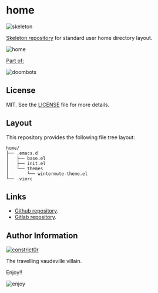 # home

![skeleton](https://gitlab.com/constrict0r/img/raw/master/skeleton.png)

[Skeleton repository](http://www.linfo.org/etc_skel.html) for standard user home directory layout.

![home](https://gitlab.com/constrict0r/img/raw/master/home/home.png)

[Part of:](https://gitlab.com/explore/projects?tag=doombots)

![doombots](https://gitlab.com/constrict0r/img/raw/master/doombots.png)

## License

MIT. See the [LICENSE](hhttps://gitlab.com/constrict0r/home/raw/master/LICENSE) file for more details.

## Layout

This repository provides the following file tree layout:

```
home/
├── .emacs.d
│   ├── base.el
│   ├── init.el
│   └── themes
│       └── wintermute-theme.el
└── .vimrc
```

## Links

  - [Github repository](https://github.com/constrict0r/home).
  - [Gitlab repository](https://gitlab.com/constrict0r/home).

## Author Information

[![constrict0r](https://gitlab.com/constrict0r/img/raw/master/author.png)](https://gitlab.com/constrict0r)

The travelling vaudeville villain.

Enjoy!!

![enjoy](https://gitlab.com/constrict0r/img/raw/master/enjoy.png)

